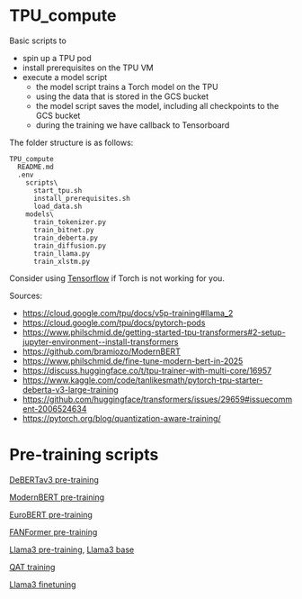 # TPU_compute

Basic scripts to
* spin up a TPU pod
* install prerequisites on the TPU VM
* execute a model script
  * the model script trains a Torch model on the TPU
  * using the data that is stored in the GCS bucket
  * the model script saves the model, including all checkpoints to the GCS bucket
  * during the training we have callback to Tensorboard

The folder structure is as follows:
```
TPU_compute
  README.md
  .env
    scripts\
      start_tpu.sh
      install_prerequisites.sh
      load_data.sh
    models\
      train_tokenizer.py
      train_bitnet.py
      train_deberta.py
      train_diffusion.py
      train_llama.py
      train_xlstm.py
```

Consider using [Tensorflow](https://huggingface.co/blog/tf_tpu) if Torch is not working for you.

Sources:
* https://cloud.google.com/tpu/docs/v5p-training#llama_2
* https://cloud.google.com/tpu/docs/pytorch-pods
* https://www.philschmid.de/getting-started-tpu-transformers#2-setup-jupyter-environment--install-transformers
* https://github.com/bramiozo/ModernBERT
* https://www.philschmid.de/fine-tune-modern-bert-in-2025
* https://discuss.huggingface.co/t/tpu-trainer-with-multi-core/16957
* https://www.kaggle.com/code/tanlikesmath/pytorch-tpu-starter-deberta-v3-large-training
* https://github.com/huggingface/transformers/issues/29659#issuecomment-2006524634
* https://pytorch.org/blog/quantization-aware-training/

# Pre-training scripts

[DeBERTav3 pre-training](https://github.com/microsoft/DeBERTa/tree/master/experiments/language_model)

[ModernBERT pre-training](https://github.com/AnswerDotAI/ModernBERT/tree/main)

[EuroBERT pre-training](https://github.com/Nicolas-BZRD/EuroBERT)

[FANFormer pre-training](https://github.com/YihongDong/FANformer/blob/main/configs/FANformer-1B-pretrain.yaml)

[Llama3 pre-training](https://github.com/vvr-rao/Training-a-Mini-114M-Parameter-Llama-3-like-Model-from-Scratch/blob/main/model%20and%20training%20code/train.py), [Llama3 base](https://github.com/meta-llama/llama-models/tree/main/models/llama3)

[QAT training](https://github.com/Qualcomm-AI-research/lr-qat)

[Llama3 finetuning](https://huggingface.co/blog/nroggendorff/train-with-llama-architecture)
